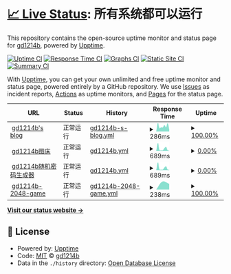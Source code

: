 # [📈 Live Status](https://status.gd1214b.tk): <!--live status--> **所有系统都可以运行**

This repository contains the open-source uptime monitor and status page for [gd1214b](https://blog.gd1214b.icu/), powered by [Upptime](https://github.com/upptime/upptime).

[![Uptime CI](https://github.com/gd1214b/gd1214b-uptime/workflows/Uptime%20CI/badge.svg)](https://github.com/gd1214b/gd1214b-uptime/actions?query=workflow%3A%22Uptime+CI%22)
[![Response Time CI](https://github.com/gd1214b/gd1214b-uptime/workflows/Response%20Time%20CI/badge.svg)](https://github.com/gd1214b/gd1214b-uptime/actions?query=workflow%3A%22Response+Time+CI%22)
[![Graphs CI](https://github.com/gd1214b/gd1214b-uptime/workflows/Graphs%20CI/badge.svg)](https://github.com/gd1214b/gd1214b-uptime/actions?query=workflow%3A%22Graphs+CI%22)
[![Static Site CI](https://github.com/gd1214b/gd1214b-uptime/workflows/Static%20Site%20CI/badge.svg)](https://github.com/gd1214b/gd1214b-uptime/actions?query=workflow%3A%22Static+Site+CI%22)
[![Summary CI](https://github.com/gd1214b/gd1214b-uptime/workflows/Summary%20CI/badge.svg)](https://github.com/gd1214b/gd1214b-uptime/actions?query=workflow%3A%22Summary+CI%22)

With [Upptime](https://upptime.js.org), you can get your own unlimited and free uptime monitor and status page, powered entirely by a GitHub repository. We use [Issues](https://github.com/gd1214b/gd1214b-uptime/issues) as incident reports, [Actions](https://github.com/gd1214b/gd1214b-uptime/actions) as uptime monitors, and [Pages](https://status.gd1214b.tk) for the status page.

<!--start: status pages-->
<!-- This summary is generated by Upptime (https://github.com/upptime/upptime) -->
<!-- Do not edit this manually, your changes will be overwritten -->
<!-- prettier-ignore -->
| URL | Status | History | Response Time | Uptime |
| --- | ------ | ------- | ------------- | ------ |
| <img alt="" src="https://favicons.githubusercontent.com/blog.gd1214b.icu" height="13"> [gd1214b's blog](https://blog.gd1214b.icu) | 正常运行 | [gd1214b-s-blog.yml](https://github.com/gd1214b/gd1214b-uptime/commits/HEAD/history/gd1214b-s-blog.yml) | <details><summary><img alt="Response time graph" src="./graphs/gd1214b-s-blog/response-time-week.png" height="20"> 286ms</summary><br><a href="https://status.gd1214b.tk/history/gd1214b-s-blog"><img alt="Response time 286" src="https://img.shields.io/endpoint?url=https%3A%2F%2Fraw.githubusercontent.com%2Fgd1214b%2Fgd1214b-uptime%2FHEAD%2Fapi%2Fgd1214b-s-blog%2Fresponse-time.json"></a><br><a href="https://status.gd1214b.tk/history/gd1214b-s-blog"><img alt="24-hour response time 286" src="https://img.shields.io/endpoint?url=https%3A%2F%2Fraw.githubusercontent.com%2Fgd1214b%2Fgd1214b-uptime%2FHEAD%2Fapi%2Fgd1214b-s-blog%2Fresponse-time-day.json"></a><br><a href="https://status.gd1214b.tk/history/gd1214b-s-blog"><img alt="7-day response time 286" src="https://img.shields.io/endpoint?url=https%3A%2F%2Fraw.githubusercontent.com%2Fgd1214b%2Fgd1214b-uptime%2FHEAD%2Fapi%2Fgd1214b-s-blog%2Fresponse-time-week.json"></a><br><a href="https://status.gd1214b.tk/history/gd1214b-s-blog"><img alt="30-day response time 286" src="https://img.shields.io/endpoint?url=https%3A%2F%2Fraw.githubusercontent.com%2Fgd1214b%2Fgd1214b-uptime%2FHEAD%2Fapi%2Fgd1214b-s-blog%2Fresponse-time-month.json"></a><br><a href="https://status.gd1214b.tk/history/gd1214b-s-blog"><img alt="1-year response time 286" src="https://img.shields.io/endpoint?url=https%3A%2F%2Fraw.githubusercontent.com%2Fgd1214b%2Fgd1214b-uptime%2FHEAD%2Fapi%2Fgd1214b-s-blog%2Fresponse-time-year.json"></a></details> | <details><summary><a href="https://status.gd1214b.tk/history/gd1214b-s-blog">100.00%</a></summary><a href="https://status.gd1214b.tk/history/gd1214b-s-blog"><img alt="All-time uptime 100.00%" src="https://img.shields.io/endpoint?url=https%3A%2F%2Fraw.githubusercontent.com%2Fgd1214b%2Fgd1214b-uptime%2FHEAD%2Fapi%2Fgd1214b-s-blog%2Fuptime.json"></a><br><a href="https://status.gd1214b.tk/history/gd1214b-s-blog"><img alt="24-hour uptime 100.00%" src="https://img.shields.io/endpoint?url=https%3A%2F%2Fraw.githubusercontent.com%2Fgd1214b%2Fgd1214b-uptime%2FHEAD%2Fapi%2Fgd1214b-s-blog%2Fuptime-day.json"></a><br><a href="https://status.gd1214b.tk/history/gd1214b-s-blog"><img alt="7-day uptime 100.00%" src="https://img.shields.io/endpoint?url=https%3A%2F%2Fraw.githubusercontent.com%2Fgd1214b%2Fgd1214b-uptime%2FHEAD%2Fapi%2Fgd1214b-s-blog%2Fuptime-week.json"></a><br><a href="https://status.gd1214b.tk/history/gd1214b-s-blog"><img alt="30-day uptime 100.00%" src="https://img.shields.io/endpoint?url=https%3A%2F%2Fraw.githubusercontent.com%2Fgd1214b%2Fgd1214b-uptime%2FHEAD%2Fapi%2Fgd1214b-s-blog%2Fuptime-month.json"></a><br><a href="https://status.gd1214b.tk/history/gd1214b-s-blog"><img alt="1-year uptime 100.00%" src="https://img.shields.io/endpoint?url=https%3A%2F%2Fraw.githubusercontent.com%2Fgd1214b%2Fgd1214b-uptime%2FHEAD%2Fapi%2Fgd1214b-s-blog%2Fuptime-year.json"></a></details>
| <img alt="" src="https://favicons.githubusercontent.com/figurebed.gd1214b.tk" height="13"> [gd1214b图床](https://figurebed.gd1214b.tk) | 正常运行 | [gd1214b.yml](https://github.com/gd1214b/gd1214b-uptime/commits/HEAD/history/gd1214b.yml) | <details><summary><img alt="Response time graph" src="./graphs/gd1214b/response-time-week.png" height="20"> 689ms</summary><br><a href="https://status.gd1214b.tk/history/gd1214b"><img alt="Response time 689" src="https://img.shields.io/endpoint?url=https%3A%2F%2Fraw.githubusercontent.com%2Fgd1214b%2Fgd1214b-uptime%2FHEAD%2Fapi%2Fgd1214b%2Fresponse-time.json"></a><br><a href="https://status.gd1214b.tk/history/gd1214b"><img alt="24-hour response time 689" src="https://img.shields.io/endpoint?url=https%3A%2F%2Fraw.githubusercontent.com%2Fgd1214b%2Fgd1214b-uptime%2FHEAD%2Fapi%2Fgd1214b%2Fresponse-time-day.json"></a><br><a href="https://status.gd1214b.tk/history/gd1214b"><img alt="7-day response time 689" src="https://img.shields.io/endpoint?url=https%3A%2F%2Fraw.githubusercontent.com%2Fgd1214b%2Fgd1214b-uptime%2FHEAD%2Fapi%2Fgd1214b%2Fresponse-time-week.json"></a><br><a href="https://status.gd1214b.tk/history/gd1214b"><img alt="30-day response time 689" src="https://img.shields.io/endpoint?url=https%3A%2F%2Fraw.githubusercontent.com%2Fgd1214b%2Fgd1214b-uptime%2FHEAD%2Fapi%2Fgd1214b%2Fresponse-time-month.json"></a><br><a href="https://status.gd1214b.tk/history/gd1214b"><img alt="1-year response time 689" src="https://img.shields.io/endpoint?url=https%3A%2F%2Fraw.githubusercontent.com%2Fgd1214b%2Fgd1214b-uptime%2FHEAD%2Fapi%2Fgd1214b%2Fresponse-time-year.json"></a></details> | <details><summary><a href="https://status.gd1214b.tk/history/gd1214b">0.00%</a></summary><a href="https://status.gd1214b.tk/history/gd1214b"><img alt="All-time uptime 0.00%" src="https://img.shields.io/endpoint?url=https%3A%2F%2Fraw.githubusercontent.com%2Fgd1214b%2Fgd1214b-uptime%2FHEAD%2Fapi%2Fgd1214b%2Fuptime.json"></a><br><a href="https://status.gd1214b.tk/history/gd1214b"><img alt="24-hour uptime 0.00%" src="https://img.shields.io/endpoint?url=https%3A%2F%2Fraw.githubusercontent.com%2Fgd1214b%2Fgd1214b-uptime%2FHEAD%2Fapi%2Fgd1214b%2Fuptime-day.json"></a><br><a href="https://status.gd1214b.tk/history/gd1214b"><img alt="7-day uptime 0.00%" src="https://img.shields.io/endpoint?url=https%3A%2F%2Fraw.githubusercontent.com%2Fgd1214b%2Fgd1214b-uptime%2FHEAD%2Fapi%2Fgd1214b%2Fuptime-week.json"></a><br><a href="https://status.gd1214b.tk/history/gd1214b"><img alt="30-day uptime 0.00%" src="https://img.shields.io/endpoint?url=https%3A%2F%2Fraw.githubusercontent.com%2Fgd1214b%2Fgd1214b-uptime%2FHEAD%2Fapi%2Fgd1214b%2Fuptime-month.json"></a><br><a href="https://status.gd1214b.tk/history/gd1214b"><img alt="1-year uptime 0.00%" src="https://img.shields.io/endpoint?url=https%3A%2F%2Fraw.githubusercontent.com%2Fgd1214b%2Fgd1214b-uptime%2FHEAD%2Fapi%2Fgd1214b%2Fuptime-year.json"></a></details>
| <img alt="" src="https://favicons.githubusercontent.com/password.gd1214b.tk" height="13"> [gd1214b随机密码生成器](https://password.gd1214b.tk) | 正常运行 | [gd1214b.yml](https://github.com/gd1214b/gd1214b-uptime/commits/HEAD/history/gd1214b.yml) | <details><summary><img alt="Response time graph" src="./graphs/gd1214b/response-time-week.png" height="20"> 689ms</summary><br><a href="https://status.gd1214b.tk/history/gd1214b"><img alt="Response time 689" src="https://img.shields.io/endpoint?url=https%3A%2F%2Fraw.githubusercontent.com%2Fgd1214b%2Fgd1214b-uptime%2FHEAD%2Fapi%2Fgd1214b%2Fresponse-time.json"></a><br><a href="https://status.gd1214b.tk/history/gd1214b"><img alt="24-hour response time 689" src="https://img.shields.io/endpoint?url=https%3A%2F%2Fraw.githubusercontent.com%2Fgd1214b%2Fgd1214b-uptime%2FHEAD%2Fapi%2Fgd1214b%2Fresponse-time-day.json"></a><br><a href="https://status.gd1214b.tk/history/gd1214b"><img alt="7-day response time 689" src="https://img.shields.io/endpoint?url=https%3A%2F%2Fraw.githubusercontent.com%2Fgd1214b%2Fgd1214b-uptime%2FHEAD%2Fapi%2Fgd1214b%2Fresponse-time-week.json"></a><br><a href="https://status.gd1214b.tk/history/gd1214b"><img alt="30-day response time 689" src="https://img.shields.io/endpoint?url=https%3A%2F%2Fraw.githubusercontent.com%2Fgd1214b%2Fgd1214b-uptime%2FHEAD%2Fapi%2Fgd1214b%2Fresponse-time-month.json"></a><br><a href="https://status.gd1214b.tk/history/gd1214b"><img alt="1-year response time 689" src="https://img.shields.io/endpoint?url=https%3A%2F%2Fraw.githubusercontent.com%2Fgd1214b%2Fgd1214b-uptime%2FHEAD%2Fapi%2Fgd1214b%2Fresponse-time-year.json"></a></details> | <details><summary><a href="https://status.gd1214b.tk/history/gd1214b">0.00%</a></summary><a href="https://status.gd1214b.tk/history/gd1214b"><img alt="All-time uptime 0.00%" src="https://img.shields.io/endpoint?url=https%3A%2F%2Fraw.githubusercontent.com%2Fgd1214b%2Fgd1214b-uptime%2FHEAD%2Fapi%2Fgd1214b%2Fuptime.json"></a><br><a href="https://status.gd1214b.tk/history/gd1214b"><img alt="24-hour uptime 0.00%" src="https://img.shields.io/endpoint?url=https%3A%2F%2Fraw.githubusercontent.com%2Fgd1214b%2Fgd1214b-uptime%2FHEAD%2Fapi%2Fgd1214b%2Fuptime-day.json"></a><br><a href="https://status.gd1214b.tk/history/gd1214b"><img alt="7-day uptime 0.00%" src="https://img.shields.io/endpoint?url=https%3A%2F%2Fraw.githubusercontent.com%2Fgd1214b%2Fgd1214b-uptime%2FHEAD%2Fapi%2Fgd1214b%2Fuptime-week.json"></a><br><a href="https://status.gd1214b.tk/history/gd1214b"><img alt="30-day uptime 0.00%" src="https://img.shields.io/endpoint?url=https%3A%2F%2Fraw.githubusercontent.com%2Fgd1214b%2Fgd1214b-uptime%2FHEAD%2Fapi%2Fgd1214b%2Fuptime-month.json"></a><br><a href="https://status.gd1214b.tk/history/gd1214b"><img alt="1-year uptime 0.00%" src="https://img.shields.io/endpoint?url=https%3A%2F%2Fraw.githubusercontent.com%2Fgd1214b%2Fgd1214b-uptime%2FHEAD%2Fapi%2Fgd1214b%2Fuptime-year.json"></a></details>
| <img alt="" src="https://favicons.githubusercontent.com/2048.gd1214b.tk" height="13"> [gd1214b-2048-game](http://2048.gd1214b.tk) | 正常运行 | [gd1214b-2048-game.yml](https://github.com/gd1214b/gd1214b-uptime/commits/HEAD/history/gd1214b-2048-game.yml) | <details><summary><img alt="Response time graph" src="./graphs/gd1214b-2048-game/response-time-week.png" height="20"> 238ms</summary><br><a href="https://status.gd1214b.tk/history/gd1214b-2048-game"><img alt="Response time 238" src="https://img.shields.io/endpoint?url=https%3A%2F%2Fraw.githubusercontent.com%2Fgd1214b%2Fgd1214b-uptime%2FHEAD%2Fapi%2Fgd1214b-2048-game%2Fresponse-time.json"></a><br><a href="https://status.gd1214b.tk/history/gd1214b-2048-game"><img alt="24-hour response time 238" src="https://img.shields.io/endpoint?url=https%3A%2F%2Fraw.githubusercontent.com%2Fgd1214b%2Fgd1214b-uptime%2FHEAD%2Fapi%2Fgd1214b-2048-game%2Fresponse-time-day.json"></a><br><a href="https://status.gd1214b.tk/history/gd1214b-2048-game"><img alt="7-day response time 238" src="https://img.shields.io/endpoint?url=https%3A%2F%2Fraw.githubusercontent.com%2Fgd1214b%2Fgd1214b-uptime%2FHEAD%2Fapi%2Fgd1214b-2048-game%2Fresponse-time-week.json"></a><br><a href="https://status.gd1214b.tk/history/gd1214b-2048-game"><img alt="30-day response time 238" src="https://img.shields.io/endpoint?url=https%3A%2F%2Fraw.githubusercontent.com%2Fgd1214b%2Fgd1214b-uptime%2FHEAD%2Fapi%2Fgd1214b-2048-game%2Fresponse-time-month.json"></a><br><a href="https://status.gd1214b.tk/history/gd1214b-2048-game"><img alt="1-year response time 238" src="https://img.shields.io/endpoint?url=https%3A%2F%2Fraw.githubusercontent.com%2Fgd1214b%2Fgd1214b-uptime%2FHEAD%2Fapi%2Fgd1214b-2048-game%2Fresponse-time-year.json"></a></details> | <details><summary><a href="https://status.gd1214b.tk/history/gd1214b-2048-game">100.00%</a></summary><a href="https://status.gd1214b.tk/history/gd1214b-2048-game"><img alt="All-time uptime 100.00%" src="https://img.shields.io/endpoint?url=https%3A%2F%2Fraw.githubusercontent.com%2Fgd1214b%2Fgd1214b-uptime%2FHEAD%2Fapi%2Fgd1214b-2048-game%2Fuptime.json"></a><br><a href="https://status.gd1214b.tk/history/gd1214b-2048-game"><img alt="24-hour uptime 100.00%" src="https://img.shields.io/endpoint?url=https%3A%2F%2Fraw.githubusercontent.com%2Fgd1214b%2Fgd1214b-uptime%2FHEAD%2Fapi%2Fgd1214b-2048-game%2Fuptime-day.json"></a><br><a href="https://status.gd1214b.tk/history/gd1214b-2048-game"><img alt="7-day uptime 100.00%" src="https://img.shields.io/endpoint?url=https%3A%2F%2Fraw.githubusercontent.com%2Fgd1214b%2Fgd1214b-uptime%2FHEAD%2Fapi%2Fgd1214b-2048-game%2Fuptime-week.json"></a><br><a href="https://status.gd1214b.tk/history/gd1214b-2048-game"><img alt="30-day uptime 100.00%" src="https://img.shields.io/endpoint?url=https%3A%2F%2Fraw.githubusercontent.com%2Fgd1214b%2Fgd1214b-uptime%2FHEAD%2Fapi%2Fgd1214b-2048-game%2Fuptime-month.json"></a><br><a href="https://status.gd1214b.tk/history/gd1214b-2048-game"><img alt="1-year uptime 100.00%" src="https://img.shields.io/endpoint?url=https%3A%2F%2Fraw.githubusercontent.com%2Fgd1214b%2Fgd1214b-uptime%2FHEAD%2Fapi%2Fgd1214b-2048-game%2Fuptime-year.json"></a></details>

<!--end: status pages-->

[**Visit our status website →**](https://status.gd1214b.tk)

## 📄 License

- Powered by: [Upptime](https://github.com/upptime/upptime)
- Code: [MIT](./LICENSE) © [gd1214b](https://blog.gd1214b.icu/)
- Data in the `./history` directory: [Open Database License](https://opendatacommons.org/licenses/odbl/1-0/)



